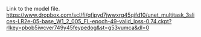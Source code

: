 Link to the model file.
https://www.dropbox.com/scl/fi/qfipyd7jwwxrg45qifd10/unet_multitask_3slices-LR2e-05-base_W1_2_005_FL-epoch-49-valid_loss-0.74.ckpt?rlkey=pbob5iwcver749y45feypedog&st=g53vumca&dl=0
